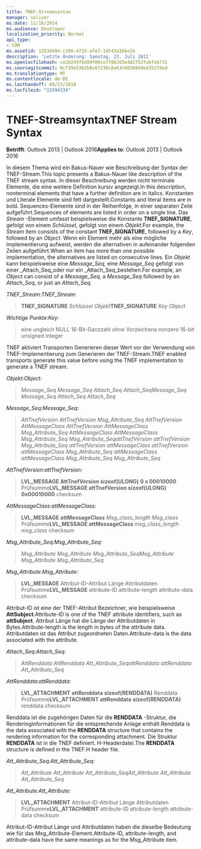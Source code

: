 ```yaml
---
title: TNEF-Streamsyntax
manager: soliver
ms.date: 11/16/2014
ms.audience: Developer
localization_priority: Normal
api_type:
- COM
ms.assetid: 1353d494-c266-4715-afe7-14543a1bbe1b
description: 'Letzte Änderung: Samstag, 23. Juli 2011'
ms.openlocfilehash: ce2b2497bd89f00ce7f063d3e482752fabfeb731
ms.sourcegitcommit: 0cf39e5382b8c6f236c8a63c6036849ed3527ded
ms.translationtype: MT
ms.contentlocale: de-DE
ms.lasthandoff: 08/23/2018
ms.locfileid: "22594334"
---
```

# <a name="tnef-stream-syntax"></a><span data-ttu-id="51aec-103">TNEF-Streamsyntax</span><span class="sxs-lookup"><span data-stu-id="51aec-103">TNEF Stream Syntax</span></span>

  
  
<span data-ttu-id="51aec-104">**Betrifft**: Outlook 2013 | Outlook 2016</span><span class="sxs-lookup"><span data-stu-id="51aec-104">**Applies to**: Outlook 2013 | Outlook 2016</span></span> 
  
<span data-ttu-id="51aec-105">In diesem Thema wird ein Bakus-Nauer wie Beschreibung der Syntax der TNEF-Stream.</span><span class="sxs-lookup"><span data-stu-id="51aec-105">This topic presents a Bakus-Nauer like description of the TNEF stream syntax.</span></span> <span data-ttu-id="51aec-106">In dieser Beschreibung werden nicht terminale Elemente, die eine weitere Definition kursiv angezeigt.</span><span class="sxs-lookup"><span data-stu-id="51aec-106">In this description, nonterminal elements that have a further definition are in italics.</span></span> <span data-ttu-id="51aec-107">Konstanten und Literale Elemente sind fett dargestellt.</span><span class="sxs-lookup"><span data-stu-id="51aec-107">Constants and literal items are in bold.</span></span> <span data-ttu-id="51aec-108">Sequences-Elemente sind in der Reihenfolge, in einer separaten Zeile aufgeführt.</span><span class="sxs-lookup"><span data-stu-id="51aec-108">Sequences of elements are listed in order on a single line.</span></span> <span data-ttu-id="51aec-109">Das _Stream_ -Element umfasst beispielsweise die Konstante **TNEF_SIGNATURE**, gefolgt von einem _Schlüssel_, gefolgt von einem _Objekt_.</span><span class="sxs-lookup"><span data-stu-id="51aec-109">For example, the  _Stream_ item consists of the constant **TNEF_SIGNATURE**, followed by a  _Key_, followed by an  _Object_.</span></span> <span data-ttu-id="51aec-110">Wenn ein Element mehr als eine mögliche Implementierung aufweist, werden die alternativen in aufeinander folgenden Zeilen aufgeführt.</span><span class="sxs-lookup"><span data-stu-id="51aec-110">When an item has more than one possible implementation, the alternatives are listed on consecutive lines.</span></span> <span data-ttu-id="51aec-111">Ein _Objekt_ kann beispielsweise eine _Message_Seq_, eine _Message_Seq_ gefolgt von einer _Attach_Seq_oder nur ein _Attach_Seq_bestehen.</span><span class="sxs-lookup"><span data-stu-id="51aec-111">For example, an  _Object_ can consist of a  _Message_Seq_, a  _Message_Seq_ followed by an  _Attach_Seq_, or just an  _Attach_Seq_.</span></span>
  
 <span data-ttu-id="51aec-112">_TNEF_Stream:_</span><span class="sxs-lookup"><span data-stu-id="51aec-112">_TNEF_Stream:_</span></span>
  
> <span data-ttu-id="51aec-113">**TNEF_SIGNATURE** _Schlüssel_ _Objekt_</span><span class="sxs-lookup"><span data-stu-id="51aec-113">**TNEF_SIGNATURE** _Key_ _Object_</span></span>
    
 <span data-ttu-id="51aec-114">_Wichtige Punkte:_</span><span class="sxs-lookup"><span data-stu-id="51aec-114">_Key:_</span></span>
  
> <span data-ttu-id="51aec-115">eine ungleich NULL 16-Bit-Ganzzahl ohne Vorzeichen</span><span class="sxs-lookup"><span data-stu-id="51aec-115">a nonzero 16-bit unsigned integer</span></span>
    
<span data-ttu-id="51aec-116">TNEF aktiviert Transporten Generieren dieser Wert vor der Verwendung von TNEF-Implementierung zum Generieren der TNEF-Stream.</span><span class="sxs-lookup"><span data-stu-id="51aec-116">TNEF enabled transports generate this value before using the TNEF implementation to generate a TNEF stream.</span></span>
  
 <span data-ttu-id="51aec-117">_Objekt:_</span><span class="sxs-lookup"><span data-stu-id="51aec-117">_Object:_</span></span>
  
>  <span data-ttu-id="51aec-118">_Message_Seq Message_Seq Attach_Seq Attach_Seq_</span><span class="sxs-lookup"><span data-stu-id="51aec-118">_Message_Seq Message_Seq Attach_Seq Attach_Seq_</span></span>
    
 <span data-ttu-id="51aec-119">_Message_Seq:_</span><span class="sxs-lookup"><span data-stu-id="51aec-119">_Message_Seq:_</span></span>
  
>  <span data-ttu-id="51aec-120">_AttTnefVersion AttTnefVersion Msg_Attribute_Seq AttTnefVersion AttMessageClass AttTnefVersion AttMessageClass Msg_Attribute_Seq AttMessageClass AttMessageClass Msg_Attribute_Seq Msg_Attribute_Seq_</span><span class="sxs-lookup"><span data-stu-id="51aec-120">_attTnefVersion attTnefVersion Msg_Attribute_Seq attTnefVersion attMessageClass attTnefVersion attMessageClass Msg_Attribute_Seq attMessageClass attMessageClass Msg_Attribute_Seq Msg_Attribute_Seq_</span></span>
    
 <span data-ttu-id="51aec-121">_AttTnefVersion:_</span><span class="sxs-lookup"><span data-stu-id="51aec-121">_attTnefVersion:_</span></span>
  
> <span data-ttu-id="51aec-122">**LVL_MESSAGE AttTnefVersion sizeof(ULONG)** **0 x 00010000** Prüfsumme</span><span class="sxs-lookup"><span data-stu-id="51aec-122">**LVL_MESSAGE attTnefVersion sizeof(ULONG)** **0x00010000** checksum</span></span> 
    
 <span data-ttu-id="51aec-123">_AttMessageClass:_</span><span class="sxs-lookup"><span data-stu-id="51aec-123">_attMessageClass:_</span></span>
  
> <span data-ttu-id="51aec-124">**LVL_MESSAGE attMessageClass** _Msg_class_length Msg_class_ Prüfsumme</span><span class="sxs-lookup"><span data-stu-id="51aec-124">**LVL_MESSAGE attMessageClass** _msg_class_length msg_class_ checksum</span></span> 
    
 <span data-ttu-id="51aec-125">_Msg_Attribute_Seq:_</span><span class="sxs-lookup"><span data-stu-id="51aec-125">_Msg_Attribute_Seq:_</span></span>
  
>  <span data-ttu-id="51aec-126">_Msg_Attribute Msg_Attribute Msg_Attribute_Seq_</span><span class="sxs-lookup"><span data-stu-id="51aec-126">_Msg_Attribute Msg_Attribute Msg_Attribute_Seq_</span></span>
    
 <span data-ttu-id="51aec-127">_Msg_Attribute:_</span><span class="sxs-lookup"><span data-stu-id="51aec-127">_Msg_Attribute:_</span></span>
  
> <span data-ttu-id="51aec-128">**LVL_MESSAGE** Attribut-ID-Attribut Länge Attributdaten Prüfsumme</span><span class="sxs-lookup"><span data-stu-id="51aec-128">**LVL_MESSAGE** attribute-ID attribute-length attribute-data checksum</span></span> 
    
<span data-ttu-id="51aec-129">Attribut-ID ist eine der TNEF-Attribut Bezeichner, wie beispielsweise **AttSubject**.</span><span class="sxs-lookup"><span data-stu-id="51aec-129">Attribute-ID is one of the TNEF attribute identifiers, such as **attSubject**.</span></span> <span data-ttu-id="51aec-130">Attribut Länge hat die Länge der Attributdaten in Bytes.</span><span class="sxs-lookup"><span data-stu-id="51aec-130">Attribute-length is the length in bytes of the attribute data.</span></span> <span data-ttu-id="51aec-131">Attributdaten ist das Attribut zugeordneten Daten.</span><span class="sxs-lookup"><span data-stu-id="51aec-131">Attribute-data is the data associated with the attribute.</span></span>
  
 <span data-ttu-id="51aec-132">_Attach_Seq:_</span><span class="sxs-lookup"><span data-stu-id="51aec-132">_Attach_Seq:_</span></span>
  
>  <span data-ttu-id="51aec-133">_AttRenddata AttRenddata Att_Attribute_Seq_</span><span class="sxs-lookup"><span data-stu-id="51aec-133">_attRenddata attRenddata Att_Attribute_Seq_</span></span>
    
 <span data-ttu-id="51aec-134">_AttRenddata:_</span><span class="sxs-lookup"><span data-stu-id="51aec-134">_attRenddata:_</span></span>
  
> <span data-ttu-id="51aec-135">**LVL_ATTACHMENT attRenddata** **sizeof(RENDDATA)** Renddata Prüfsumme</span><span class="sxs-lookup"><span data-stu-id="51aec-135">**LVL_ATTACHMENT attRenddata** **sizeof(RENDDATA)** renddata checksum</span></span> 
    
<span data-ttu-id="51aec-136">Renddata ist die zugehörigen Daten für die **RENDDATA** -Struktur, die Renderinginformationen für die entsprechende Anlage enthält.</span><span class="sxs-lookup"><span data-stu-id="51aec-136">Renddata is the data associated with the **RENDDATA** structure that contains the rendering information for the corresponding attachment.</span></span> <span data-ttu-id="51aec-137">Die Struktur **RENDDATA** ist in die TNEF definiert. H-Headerdatei.</span><span class="sxs-lookup"><span data-stu-id="51aec-137">The **RENDDATA** structure is defined in the TNEF.H header file.</span></span> 
  
 <span data-ttu-id="51aec-138">_Att_Attribute_Seq:_</span><span class="sxs-lookup"><span data-stu-id="51aec-138">_Att_Attribute_Seq:_</span></span>
  
>  <span data-ttu-id="51aec-139">_Att_Attribute Att_Attribute Att_Attribute_Seq_</span><span class="sxs-lookup"><span data-stu-id="51aec-139">_Att_Attribute Att_Attribute Att_Attribute_Seq_</span></span>
    
 <span data-ttu-id="51aec-140">_Att_Attribute:_</span><span class="sxs-lookup"><span data-stu-id="51aec-140">_Att_Attribute:_</span></span>
  
> <span data-ttu-id="51aec-141">**LVL_ATTACHMENT** Attribut-ID-Attribut Länge Attributdaten Prüfsumme</span><span class="sxs-lookup"><span data-stu-id="51aec-141">**LVL_ATTACHMENT** attribute-ID attribute-length attribute-data checksum</span></span> 
    
<span data-ttu-id="51aec-142">Attribut-ID-Attribut Länge und Attributdaten haben die dieselbe Bedeutung wie für das Msg_Attribute-Element.</span><span class="sxs-lookup"><span data-stu-id="51aec-142">Attribute-ID, attribute-length, and attribute-data have the same meanings as for the Msg_Attribute item.</span></span>
  

